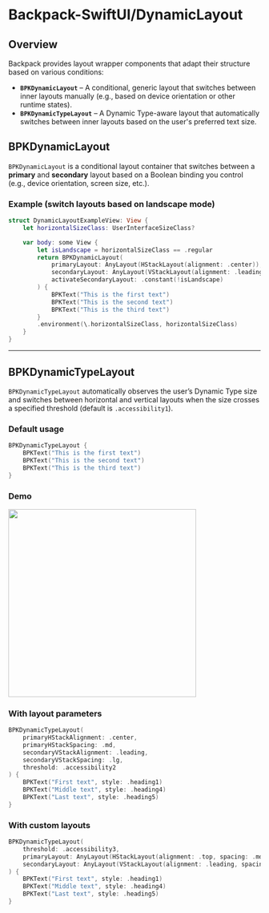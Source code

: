 # Backpack-SwiftUI/DynamicLayout

## Overview

Backpack provides layout wrapper components that adapt their structure based on various conditions:

- **`BPKDynamicLayout`** – A conditional, generic layout that switches between inner layouts manually (e.g., based on device orientation or other runtime states).
- **`BPKDynamicTypeLayout`** – A Dynamic Type-aware layout that automatically switches between inner layouts based on the user's preferred text size.

## BPKDynamicLayout

`BPKDynamicLayout` is a conditional layout container that switches between a **primary** and **secondary** layout based on a Boolean binding you control (e.g., device orientation, screen size, etc.).

### Example (switch layouts based on landscape mode)

```swift
struct DynamicLayoutExampleView: View {
    let horizontalSizeClass: UserInterfaceSizeClass?

    var body: some View {
        let isLandscape = horizontalSizeClass == .regular
        return BPKDynamicLayout(
            primaryLayout: AnyLayout(HStackLayout(alignment: .center)),
            secondaryLayout: AnyLayout(VStackLayout(alignment: .leading)),
            activateSecondaryLayout: .constant(!isLandscape)
        ) {
    		BPKText("This is the first text")
    		BPKText("This is the second text")
    		BPKText("This is the third text")
        }
        .environment(\.horizontalSizeClass, horizontalSizeClass)
    }
}
```

---

## BPKDynamicTypeLayout

`BPKDynamicTypeLayout` automatically observes the user’s Dynamic Type size and switches between horizontal and vertical layouts when the size crosses a specified threshold (default is `.accessibility1`).

### Default usage

```swift
BPKDynamicTypeLayout {
    BPKText("This is the first text")
    BPKText("This is the second text")
    BPKText("This is the third text")
}
```

### Demo

<img src="https://raw.githubusercontent.com/backpack/ios/f1840efd1bf0e12db17ba941a5c56d8337476f95/Backpack-SwiftUI/Tests/DynamicStack/__Snapshots__/BPKDynamicStackTests/test_dynamicTypeStack_accessibility.a11y.png" alt="" width="375" />


### With layout parameters

```swift
BPKDynamicTypeLayout(
    primaryHStackAlignment: .center,
    primaryHStackSpacing: .md,
    secondaryVStackAlignment: .leading,
    secondaryVStackSpacing: .lg,
    threshold: .accessibility2
) {
    BPKText("First text", style: .heading1)
    BPKText("Middle text", style: .heading4)
    BPKText("Last text", style: .heading5)
}
```

### With custom layouts

```swift
BPKDynamicTypeLayout(
    threshold: .accessibility3,
    primaryLayout: AnyLayout(HStackLayout(alignment: .top, spacing: .md)),
    secondaryLayout: AnyLayout(VStackLayout(alignment: .leading, spacing: .lg))
) {
    BPKText("First text", style: .heading1)
    BPKText("Middle text", style: .heading4)
    BPKText("Last text", style: .heading5)
}
```
